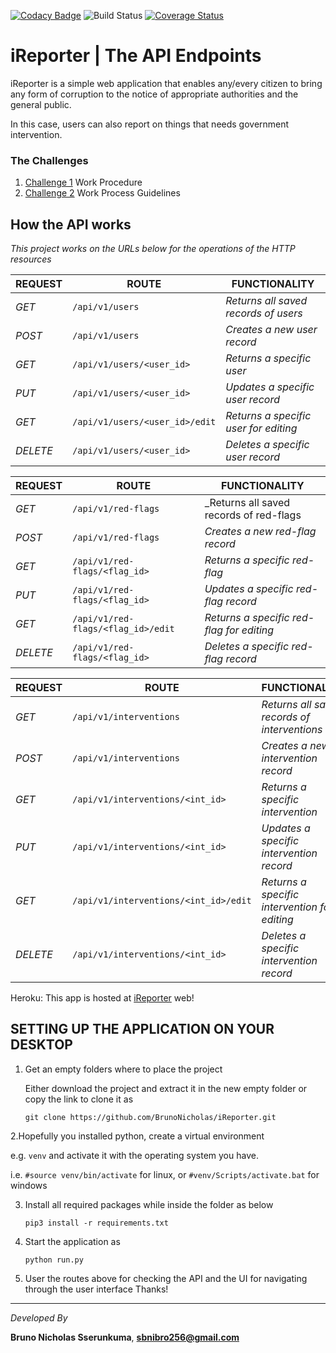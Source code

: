 [![Codacy Badge](https://api.codacy.com/project/badge/Grade/54ee29e6553e4cf7ac04e2e058e918dd)](https://app.codacy.com/app/BrunoNicholas/iReporter?utm_source=github.com&utm_medium=referral&utm_content=BrunoNicholas/iReporter&utm_campaign=Badge_Grade_Dashboard)
![Build Status](https://travis-ci.org/BrunoNicholas/iReporter.svg?branch=Develope) 
[![Coverage Status](https://coveralls.io/repos/github/BrunoNicholas/iReporter/badge.svg?branch=Develope)](https://coveralls.io/github/BrunoNicholas/iReporter?branch=Develope)

# iReporter | The API Endpoints
iReporter is a simple web application that enables any/every citizen to bring any form of corruption to the notice of appropriate authorities and the general public.

In this case, users can also report on things that needs government intervention.

### The Challenges
  1. [Challenge 1](https://github.com/BrunoNicholas/iReporter/wiki) Work Procedure
  2. [Challenge 2](https://github.com/BrunoNicholas/iReporter/wiki/Creation-of-an-API-endpoints) Work Process Guidelines
  

## How the API works
_This project works on the URLs below for the operations of the HTTP resources_

| REQUEST | ROUTE | FUNCTIONALITY |
| ------- | ----- | ------------- |
| *GET* | ```/api/v1/users``` | _Returns all saved records of users_|
| *POST* | ```/api/v1/users``` | _Creates a new user record_|
| *GET* | ```/api/v1/users/<user_id>``` | _Returns a specific user_|
| *PUT* | ```/api/v1/users/<user_id>``` | _Updates a specific user record_|
| *GET* | ```/api/v1/users/<user_id>/edit``` | _Returns a specific user for editing_|
| *DELETE* | ```/api/v1/users/<user_id>``` | _Deletes a specific user record_|


| REQUEST | ROUTE | FUNCTIONALITY |
| ------- | ----- | ------------- |
| *GET* | ```/api/v1/red-flags``` | _Returns all saved records of red-flags|
| *POST* | ```/api/v1/red-flags``` | _Creates a new red-flag record_|
| *GET* | ```/api/v1/red-flags/<flag_id>``` | _Returns a specific red-flag_|
| *PUT* | ```/api/v1/red-flags/<flag_id>``` | _Updates a specific red-flag record_|
| *GET* | ```/api/v1/red-flags/<flag_id>/edit``` | _Returns a specific red-flag for editing_|
| *DELETE* | ```/api/v1/red-flags/<flag_id>``` | _Deletes a specific red-flag record_|


| REQUEST | ROUTE | FUNCTIONALITY |
| ------- | ----- | ------------- |
| *GET* | ```/api/v1/interventions``` | _Returns all saved records of interventions_|
| *POST* | ```/api/v1/interventions``` | _Creates a new intervention record_|
| *GET* | ```/api/v1/interventions/<int_id>``` | _Returns a specific intervention_|
| *PUT* | ```/api/v1/interventions/<int_id>``` | _Updates a specific intervention record_|
| *GET* | ```/api/v1/interventions/<int_id>/edit``` | _Returns a specific intervention for editing_|
| *DELETE* | ```/api/v1/interventions/<int_id>``` | _Deletes a specific intervention record_|


Heroku: This app is hosted at [iReporter](https://ireporter-v01.herokuapp.com/) web!

## SETTING UP THE APPLICATION ON YOUR DESKTOP
1. Get an empty folders where to place the project

   Either download the project and extract it in the new empty folder or copy the link to clone it as
   
   ```git clone https://github.com/BrunoNicholas/iReporter.git```
   
2.Hopefully you installed python, create a virtual environment 

e.g. ```venv``` and activate it with the operating system you have.

   i.e. ```#source venv/bin/activate``` for linux, or ```#venv/Scripts/activate.bat``` for windows 

3. Install all required packages while inside the folder as below

   ```pip3 install -r requirements.txt```
   
4. Start the application as 

   ```python run.py```
   
5. User the routes above for checking the API and the UI for navigating through the user interface
Thanks!

------------------------------------------------------------------------------------------
*Developed By*

**Bruno Nicholas Sserunkuma**, **sbnibro256@gmail.com**
